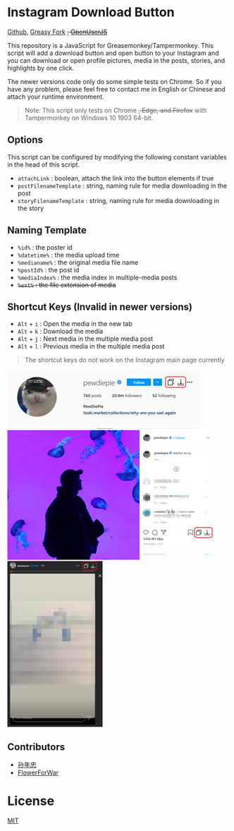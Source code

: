 # Instagram Download Button
[Github](https://github.com/y252328/Instagram_Download_Button), [Greasy Fork](https://greasyfork.org/zh-TW/scripts/406535-instagram-download-button) ~~, [OpenUserJS](https://openuserjs.org/scripts/y252328/Instagram_Download_Button)~~

This repository is a JavaScript for Greasemonkey/Tampermonkey. This script will add a download button and open button to your Instagram and you can download or open profile pictures, media in the posts, stories, and highlights by one click.

The newer versions code only do some simple tests on Chrome. So if you have any problem, please feel free to contact me in English or Chinese and attach your runtime environment.

> Note: This script only tests on Chrome ~~, Edge, and Firefox~~ with Tampermonkey on Windows 10 1903 64-bit.

## Options
This script can be configured by modifying the following constant variables in the head of this script.
* `attachLink` : boolean, attach the link into the button elements if true
* `postFilenameTemplate` : string, naming rule for media downloading in the post
* `storyFilenameTemplate` : string, naming rule for media downloading in the story

## Naming Template
* `%id%` : the poster id
* `%datetime%` : the media upload time
* `%medianame%` : the original media file name
* `%postId%` : the post id
* `%mediaIndex%` : the media index in multiple-media posts
* ~~`%ext%` : the file extension of media~~

## Shortcut Keys (Invalid in newer versions)
* `Alt` + `i` : Open the media in the new tab
* `Alt` + `k` : Download the media
* `Alt` + `j` : Next media in the multiple media post
* `Alt` + `l` : Previous media in the multiple media post

> The shortcut keys do not work on the Instagram main page currently

<img src="img/profile.png" alt="drawing" width="436" height="134"/>
<br/>
<img src="img/post.png" alt="drawing" width="467" height="294"/>
<br/>
<img src="img/story&highlight.png" alt="drawing" width="216" height="376"/>

## Contributors
* [孙年忠](https://greasyfork.org/users/829246-%E5%AD%99%E5%B9%B4%E5%BF%A0)
* [FlowerForWar](https://github.com/FlowerForWar)

# License
[MIT](https://github.com/y252328/Instagram_Download_Button/blob/master/LICENSE)